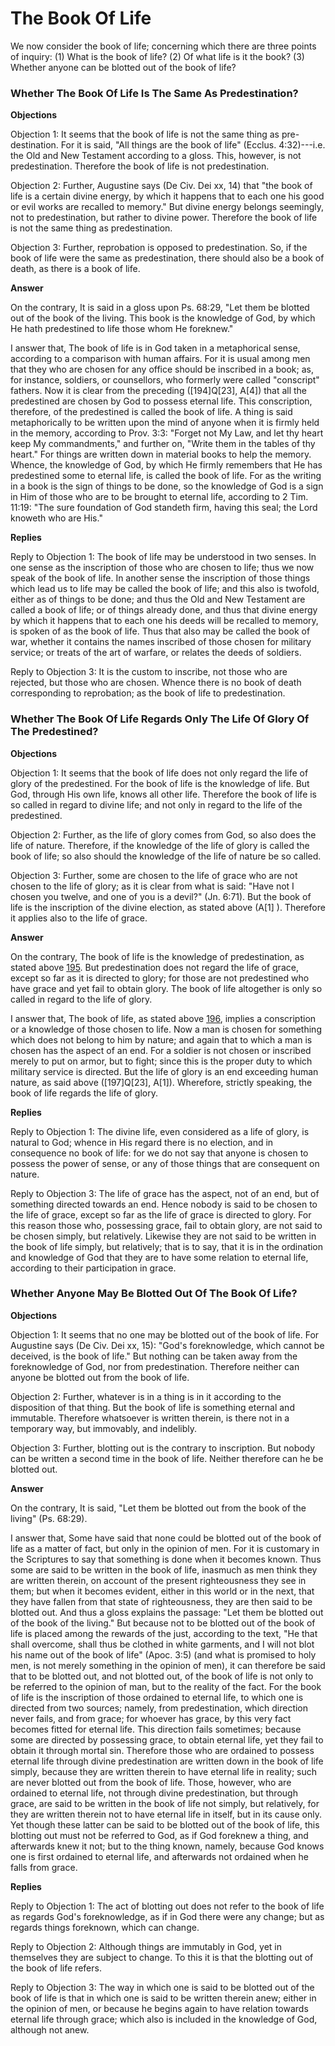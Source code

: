 # The Book Of Life

We now consider the book of life; concerning which there are three points of inquiry:
(1) What is the book of life?
(2) Of what life is it the book?
(3) Whether anyone can be blotted out of the book of life?
### Whether The Book Of Life Is The Same As Predestination?

**Objections**

Objection 1: It seems that the book of life is not the same thing as pre-destination. For it is said, "All things are the book of life" (Ecclus. 4:32)---i.e. the Old and New Testament according to a gloss. This, however, is not predestination. Therefore the book of life is not predestination.

Objection 2: Further, Augustine says (De Civ. Dei xx, 14) that "the book of life is a certain divine energy, by which it happens that to each one his good or evil works are recalled to memory." But divine energy belongs seemingly, not to predestination, but rather to divine power. Therefore the book of life is not the same thing as predestination.

Objection 3: Further, reprobation is opposed to predestination. So, if the book of life were the same as predestination, there should also be a book of death, as there is a book of life.

**Answer**

On the contrary, It is said in a gloss upon Ps. 68:29, "Let them be blotted out of the book of the living. This book is the knowledge of God, by which He hath predestined to life those whom He foreknew."

I answer that, The book of life is in God taken in a metaphorical sense, according to a comparison with human affairs. For it is usual among men that they who are chosen for any office should be inscribed in a book; as, for instance, soldiers, or counsellors, who formerly were called "conscript" fathers. Now it is clear from the preceding ([194]Q[23], A[4]) that all the predestined are chosen by God to possess eternal life. This conscription, therefore, of the predestined is called the book of life. A thing is said metaphorically to be written upon the mind of anyone when it is firmly held in the memory, according to Prov. 3:3: "Forget not My Law, and let thy heart keep My commandments," and further on, "Write them in the tables of thy heart." For things are written down in material books to help the memory. Whence, the knowledge of God, by which He firmly remembers that He has predestined some to eternal life, is called the book of life. For as the writing in a book is the sign of things to be done, so the knowledge of God is a sign in Him of those who are to be brought to eternal life, according to 2 Tim. 11:19: "The sure foundation of God standeth firm, having this seal; the Lord knoweth who are His."

**Replies**

Reply to Objection 1: The book of life may be understood in two senses. In one sense as the inscription of those who are chosen to life; thus we now speak of the book of life. In another sense the inscription of those things which lead us to life may be called the book of life; and this also is twofold, either as of things to be done; and thus the Old and New Testament are called a book of life; or of things already done, and thus that divine energy by which it happens that to each one his deeds will be recalled to memory, is spoken of as the book of life. Thus that also may be called the book of war, whether it contains the names inscribed of those chosen for military service; or treats of the art of warfare, or relates the deeds of soldiers.

Reply to Objection 3: It is the custom to inscribe, not those who are rejected, but those who are chosen. Whence there is no book of death corresponding to reprobation; as the book of life to predestination.
### Whether The Book Of Life Regards Only The Life Of Glory Of The Predestined?

**Objections**

Objection 1: It seems that the book of life does not only regard the life of glory of the predestined. For the book of life is the knowledge of life. But God, through His own life, knows all other life. Therefore the book of life is so called in regard to divine life; and not only in regard to the life of the predestined.

Objection 2: Further, as the life of glory comes from God, so also does the life of nature. Therefore, if the knowledge of the life of glory is called the book of life; so also should the knowledge of the life of nature be so called.

Objection 3: Further, some are chosen to the life of grace who are not chosen to the life of glory; as it is clear from what is said: "Have not I chosen you twelve, and one of you is a devil?" (Jn. 6:71). But the book of life is the inscription of the divine election, as stated above (A[1] ). Therefore it applies also to the life of grace.

**Answer**

On the contrary, The book of life is the knowledge of predestination, as stated above [195](A[1]). But predestination does not regard the life of grace, except so far as it is directed to glory; for those are not predestined who have grace and yet fail to obtain glory. The book of life altogether is only so called in regard to the life of glory.

I answer that, The book of life, as stated above [196](A[1]), implies a conscription or a knowledge of those chosen to life. Now a man is chosen for something which does not belong to him by nature; and again that to which a man is chosen has the aspect of an end. For a soldier is not chosen or inscribed merely to put on armor, but to fight; since this is the proper duty to which military service is directed. But the life of glory is an end exceeding human nature, as said above ([197]Q[23], A[1]). Wherefore, strictly speaking, the book of life regards the life of glory.

**Replies**

Reply to Objection 1: The divine life, even considered as a life of glory, is natural to God; whence in His regard there is no election, and in consequence no book of life: for we do not say that anyone is chosen to possess the power of sense, or any of those things that are consequent on nature.

Reply to Objection 3: The life of grace has the aspect, not of an end, but of something directed towards an end. Hence nobody is said to be chosen to the life of grace, except so far as the life of grace is directed to glory. For this reason those who, possessing grace, fail to obtain glory, are not said to be chosen simply, but relatively. Likewise they are not said to be written in the book of life simply, but relatively; that is to say, that it is in the ordination and knowledge of God that they are to have some relation to eternal life, according to their participation in grace.
### Whether Anyone May Be Blotted Out Of The Book Of Life?

**Objections**

Objection 1: It seems that no one may be blotted out of the book of life. For Augustine says (De Civ. Dei xx, 15): "God's foreknowledge, which cannot be deceived, is the book of life." But nothing can be taken away from the foreknowledge of God, nor from predestination. Therefore neither can anyone be blotted out from the book of life.

Objection 2: Further, whatever is in a thing is in it according to the disposition of that thing. But the book of life is something eternal and immutable. Therefore whatsoever is written therein, is there not in a temporary way, but immovably, and indelibly.

Objection 3: Further, blotting out is the contrary to inscription. But nobody can be written a second time in the book of life. Neither therefore can he be blotted out.

**Answer**

On the contrary, It is said, "Let them be blotted out from the book of the living" (Ps. 68:29).

I answer that, Some have said that none could be blotted out of the book of life as a matter of fact, but only in the opinion of men. For it is customary in the Scriptures to say that something is done when it becomes known. Thus some are said to be written in the book of life, inasmuch as men think they are written therein, on account of the present righteousness they see in them; but when it becomes evident, either in this world or in the next, that they have fallen from that state of righteousness, they are then said to be blotted out. And thus a gloss explains the passage: "Let them be blotted out of the book of the living." But because not to be blotted out of the book of life is placed among the rewards of the just, according to the text, "He that shall overcome, shall thus be clothed in white garments, and I will not blot his name out of the book of life" (Apoc. 3:5) (and what is promised to holy men, is not merely something in the opinion of men), it can therefore be said that to be blotted out, and not blotted out, of the book of life is not only to be referred to the opinion of man, but to the reality of the fact. For the book of life is the inscription of those ordained to eternal life, to which one is directed from two sources; namely, from predestination, which direction never fails, and from grace; for whoever has grace, by this very fact becomes fitted for eternal life. This direction fails sometimes; because some are directed by possessing grace, to obtain eternal life, yet they fail to obtain it through mortal sin. Therefore those who are ordained to possess eternal life through divine predestination are written down in the book of life simply, because they are written therein to have eternal life in reality; such are never blotted out from the book of life. Those, however, who are ordained to eternal life, not through divine predestination, but through grace, are said to be written in the book of life not simply, but relatively, for they are written therein not to have eternal life in itself, but in its cause only. Yet though these latter can be said to be blotted out of the book of life, this blotting out must not be referred to God, as if God foreknew a thing, and afterwards knew it not; but to the thing known, namely, because God knows one is first ordained to eternal life, and afterwards not ordained when he falls from grace.

**Replies**

Reply to Objection 1: The act of blotting out does not refer to the book of life as regards God's foreknowledge, as if in God there were any change; but as regards things foreknown, which can change.

Reply to Objection 2: Although things are immutably in God, yet in themselves they are subject to change. To this it is that the blotting out of the book of life refers.

Reply to Objection 3: The way in which one is said to be blotted out of the book of life is that in which one is said to be written therein anew; either in the opinion of men, or because he begins again to have relation towards eternal life through grace; which also is included in the knowledge of God, although not anew.
